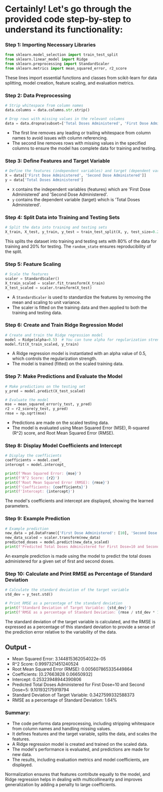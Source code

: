 # Certainly! Let's go through the provided code step-by-step to understand its functionality:

### Step 1: Importing Necessary Libraries
```python
from sklearn.model_selection import train_test_split
from sklearn.linear_model import Ridge
from sklearn.preprocessing import StandardScaler
from sklearn.metrics import mean_squared_error, r2_score
```
These lines import essential functions and classes from scikit-learn for data splitting, model creation, feature scaling, and evaluation metrics.

### Step 2: Data Preprocessing
```python
# Strip whitespace from column names
data.columns = data.columns.str.strip()

# Drop rows with missing values in the relevant columns
data = data.dropna(subset=['Total Doses Administered', 'First Dose Administered', 'Second Dose Administered'])
```
- The first line removes any leading or trailing whitespace from column names to avoid issues with column referencing.
- The second line removes rows with missing values in the specified columns to ensure the model has complete data for training and testing.

### Step 3: Define Features and Target Variable
```python
# Define the features (independent variables) and target (dependent variable)
X = data[['First Dose Administered', 'Second Dose Administered']]
y = data['Total Doses Administered']
```
- `X` contains the independent variables (features) which are 'First Dose Administered' and 'Second Dose Administered'.
- `y` contains the dependent variable (target) which is 'Total Doses Administered'.

### Step 4: Split Data into Training and Testing Sets
```python
# Split the data into training and testing sets
X_train, X_test, y_train, y_test = train_test_split(X, y, test_size=0.2, random_state=42)
```
This splits the dataset into training and testing sets with 80% of the data for training and 20% for testing. The `random_state` ensures reproducibility of the split.

### Step 5: Feature Scaling
```python
# Scale the features
scaler = StandardScaler()
X_train_scaled = scaler.fit_transform(X_train)
X_test_scaled = scaler.transform(X_test)
```
- A `StandardScaler` is used to standardize the features by removing the mean and scaling to unit variance.
- The scaler is fitted on the training data and then applied to both the training and testing data.

### Step 6: Create and Train Ridge Regression Model
```python
# Create and train the Ridge regression model
model = Ridge(alpha=0.5)  # You can tune alpha for regularization strength
model.fit(X_train_scaled, y_train)
```
- A Ridge regression model is instantiated with an alpha value of 0.5, which controls the regularization strength.
- The model is trained (fitted) on the scaled training data.

### Step 7: Make Predictions and Evaluate the Model
```python
# Make predictions on the testing set
y_pred = model.predict(X_test_scaled)

# Evaluate the model
mse = mean_squared_error(y_test, y_pred)
r2 = r2_score(y_test, y_pred)
rmse = np.sqrt(mse)
```
- Predictions are made on the scaled testing data.
- The model is evaluated using Mean Squared Error (MSE), R-squared (R^2) score, and Root Mean Squared Error (RMSE).

### Step 8: Display Model Coefficients and Intercept
```python
# Display the coefficients
coefficients = model.coef_
intercept = model.intercept_

print(f'Mean Squared Error: {mse}')
print(f'R^2 Score: {r2}')
print(f'Root Mean Squared Error (RMSE): {rmse}')
print(f'Coefficients: {coefficients}')
print(f'Intercept: {intercept}')
```
The model's coefficients and intercept are displayed, showing the learned parameters.

### Step 9: Example Prediction
```python
# Example prediction
new_data = pd.DataFrame({'First Dose Administered': [10], 'Second Dose Administered': [5]})
new_data_scaled = scaler.transform(new_data)
predicted_doses = model.predict(new_data_scaled)
print(f'Predicted Total Doses Administered for First Dose=10 and Second Dose=5: {predicted_doses[0]}')
```
An example prediction is made using the model to predict the total doses administered for a given set of first and second doses.

### Step 10: Calculate and Print RMSE as Percentage of Standard Deviation
```python
# Calculate the standard deviation of the target variable
std_dev = y_test.std()

# Print RMSE as a percentage of the standard deviation
print(f'Standard Deviation of Target Variable: {std_dev}')
print(f'RMSE as a percentage of Standard Deviation: {rmse / std_dev * 100:.2f}%')
```
The standard deviation of the target variable is calculated, and the RMSE is expressed as a percentage of this standard deviation to provide a sense of the prediction error relative to the variability of the data.

## Output -
- Mean Squared Error: 3.144815362054022e-05
- R^2 Score: 0.9997321451240524
- Root Mean Squared Error (RMSE): 0.005607865335449864
- Coefficients: [0.27663828 0.06650932]
- Intercept: 0.25323948944390806
- Predicted Total Doses Administered for First Dose=10 and Second Dose=5: 9.101932175919794
- Standard Deviation of Target Variable: 0.3427599332588373
- RMSE as a percentage of Standard Deviation: 1.64%
 
### Summary:
- The code performs data preprocessing, including stripping whitespace from column names and handling missing values.
- It defines features and the target variable, splits the data, and scales the features.
- A Ridge regression model is created and trained on the scaled data.
- The model's performance is evaluated, and predictions are made for new data.
- The results, including evaluation metrics and model coefficients, are displayed. 

Normalization ensures that features contribute equally to the model, and Ridge regression helps in dealing with multicollinearity and improves generalization by adding a penalty to large coefficients.
